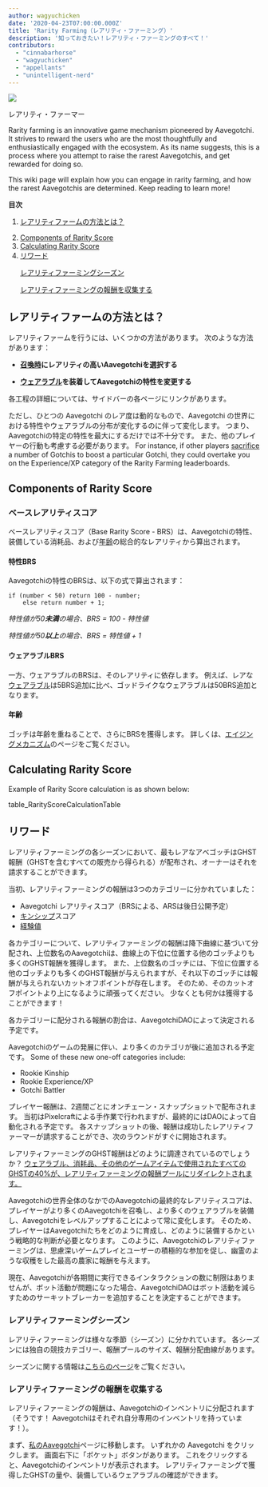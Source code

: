 ```yaml
---
author: wagyuchicken
date: '2020-04-23T07:00:00.000Z'
title: 'Rarity Farming（レアリティ・ファーミング）'
description: '知っておきたい！レアリティ・ファーミングのすべて！'
contributors:
  - "cinnabarhorse"
  - "wagyuchicken"
  - "appellants"
  - "unintelligent-nerd"
---
```


<div class="headerImageContainer">
<img class="headerImage" src="/rarity-farming/rarity-farming.png">
<p class="headerImageText">レアリティ・ファーマー</p>
</div>

Rarity farming is an innovative game mechanism pioneered by Aavegotchi. It strives to reward the users who are the most thoughtfully and enthusiastically engaged with the ecosystem. As its name suggests, this is a process where you attempt to raise the rarest Aavegotchis, and get rewarded for doing so.

This wiki page will explain how you can engage in rarity farming, and how the rarest Aavegotchis are determined. Keep reading to learn more!

<div class="contentsBox">

**目次**

<ol>
<li><a href=#how-do-i-rarity-farm->レアリティファームの方法とは？</a></p>
<li><a href=#components-of-rarity-score>Components of Rarity Score</a></li>
<li><a href=#calculating-rarity-score>Calculating Rarity Score</a></li>
<li><a href=#rewards>リワード</a></li>
<p><a href=#rarity-farming-seasons>レアリティファーミングシーズン</a></p>
<p><a href=#collecting-rarity-farming-rewards>レアリティファーミングの報酬を収集する</a></p>
</ol>

</div>

## レアリティファームの方法とは？
レアリティファームを行うには、いくつかの方法があります。 次のような方法があります：

* **[召喚時](/portals)にレアリティの高いAavegotchiを選択する**

* **[ウェアラブル](/wearables)を装着してAavegotchiの特性を変更する**

各工程の詳細については、サイドバーの各ページにリンクがあります。

ただし、ひとつの Aavegotchi のレア度は動的なもので、Aavegotchi の世界における特性やウェアラブルの分布が変化するのに伴って変化します。 つまり、Aavegotchiの特定の特性を最大にするだけでは不十分です。 また、他のプレイヤーの行動も考慮する必要があります。 For instance, if other players [sacrifice](/traits#experience) a number of Gotchis to boost a particular Gotchi, they could overtake you on the Experience/XP category of the Rarity Farming leaderboards.

## Components of Rarity Score

### ベースレアリティスコア

ベースレアリティスコア（Base Rarity Score - BRS）は、Aavegotchiの特性、装備している消耗品、および[年齢](/aging-mechanic)の総合的なレアリティから算出されます。

#### 特性BRS

Aavegotchiの特性のBRSは、以下の式で算出されます：

```
if (number < 50) return 100 - number;
    else return number + 1;
```

*特性値が50**未満**の場合、BRS = 100 - 特性値*

*特性値が50**以上**の場合、BRS = 特性値 + 1*

#### ウェアラブルBRS

一方、ウェアラブルのBRSは、そのレアリティに依存します。 例えば、レアな[ウェアラブル](/wearables)は5BRS追加に比べ、ゴッドライクなウェアラブルは50BRS追加となります。

#### 年齢

ゴッチは年齢を重ねることで、さらにBRSを獲得します。 詳しくは、[エイジングメカニズム](/aging-mechanic)のページをご覧ください。

## Calculating Rarity Score

Example of Rarity Score calculation is as shown below:

table_RarityScoreCalculationTable

## リワード

レアリティファーミングの各シーズンにおいて、最もレアなアベゴッチはGHST報酬（GHSTを含むすべての販売から得られる）が配布され、オーナーはそれを請求することができます。

当初、レアリティファーミングの報酬は3つのカテゴリーに分かれていました：

* Aavegotchi レアリティスコア（BRSによる、ARSは後日公開予定）
* [キンシップ](/traits#kinship)スコア
* [経験値](/traits#experience)

各カテゴリーについて、レアリティファーミングの報酬は降下曲線に基づいて分配され、上位数名のAavegotchiは、曲線上の下位に位置する他のゴッチよりも多くのGHST報酬を獲得します。 また、上位数名のゴッチには、下位に位置する他のゴッチよりも多くのGHST報酬が与えられますが、それ以下のゴッチには報酬が与えられないカットオフポイントが存在します。 そのため、そのカットオフポイントより上になるように頑張ってください。 少なくとも何かは獲得することができます！

各カテゴリーに配分される報酬の割合は、AavegotchiDAOによって決定される予定です。

Aavegotchiのゲームの発展に伴い、より多くのカテゴリが後に追加される予定です。 Some of these new one-off categories include:

* Rookie Kinship
* Rookie Experience/XP
* Gotchi Battler

プレイヤー報酬は、2週間ごとにオンチェーン・スナップショットで配布されます。 当初はPixelcraftによる手作業で行われますが、最終的にはDAOによって自動化される予定です。 各スナップショットの後、報酬は成功したレアリティファーマーが請求することができ、次のラウンドがすぐに開始されます。

レアリティファーミングのGHST報酬はどのように調達されているのでしょうか？ [ウェアラブル、消耗品、その他のゲームアイテムで使用されたすべてのGHSTの40%が、レアリティファーミングの報酬プールにリダイレクトされます。](https://aavegotchi.medium.com/rarity-farming-has-arrived-heres-how-to-play-1f1d3342dbc8)

Aavegotchiの世界全体のなかでのAavegotchiの最終的なレアリティスコアは、プレイヤーがより多くのAavegotchiを召喚し、より多くのウェアラブルを装備し、Aavegotchiをレベルアップすることによって常に変化します。 そのため、プレイヤーはAavegotchiたちをどのように育成し、どのように装備するかという戦略的な判断が必要となります。 このように、Aavegotchiのレアリティファーミングは、思慮深いゲームプレイとユーザーの積極的な参加を促し、幽霊のような収穫をした最高の農家に報酬を与えます。

現在、Aavegotchiが各期間に実行できるインタラクションの数に制限はありませんが、ボット活動が問題になった場合、AavegotchiDAOはボット活動を減らすためのサーキットブレーカーを追加することを決定することができます。

### レアリティファーミングシーズン

レアリティファーミングは様々な季節（シーズン）に分かれています。 各シーズンには独自の競技カテゴリー、報酬プールのサイズ、報酬分配曲線があります。

シーズンに関する情報は[こちらのページ](/rarity-farming-seasons)をご覧ください。

### レアリティファーミングの報酬を収集する

レアリティファーミングの報酬は、Aavegotchiのインベントリに分配されます（そうです！ Aavegotchiはそれぞれ自分専用のインベントリを持っています！）。

まず、[私のAavegotchi](https://aavegotchi.com/aavegotchis)ページに移動します。 いずれかの Aavegotchi をクリックします。 画面右下に「ポケット」ボタンがあります。 これをクリックすると、Aavegotchiのインベントリが表示されます。 レアリティファーミングで獲得したGHSTの量や、装備しているウェアラブルの確認ができます。